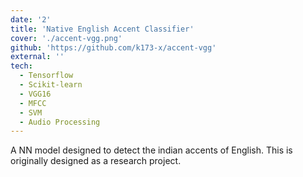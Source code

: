 ```yaml
---
date: '2'
title: 'Native English Accent Classifier'
cover: './accent-vgg.png'
github: 'https://github.com/k173-x/accent-vgg'
external: ''
tech:
  - Tensorflow
  - Scikit-learn
  - VGG16
  - MFCC
  - SVM
  - Audio Processing
---
```


A NN model designed to detect the indian accents of English. This is originally designed as a research project.
